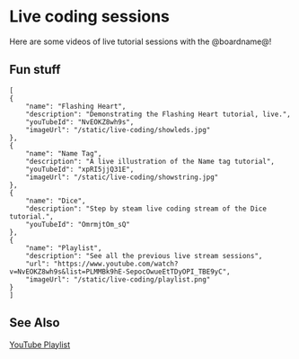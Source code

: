 # Live coding sessions

Here are some videos of live tutorial sessions with the @boardname@!

## Fun stuff

```codecard
[
{
    "name": "Flashing Heart",
    "description": "Demonstrating the Flashing Heart tutorial, live.",
    "youTubeId": "NvEOKZ8wh9s",
    "imageUrl": "/static/live-coding/showleds.jpg"
},
{
    "name": "Name Tag",
    "description": "A live illustration of the Name tag tutorial",
    "youTubeId": "xpRI5jjQ31E",
    "imageUrl": "/static/live-coding/showstring.jpg"
},
{
    "name": "Dice",
    "description": "Step by steam live coding stream of the Dice tutorial.",
    "youTubeId": "OmrmjtOm_sQ"
},
{
    "name": "Playlist",
    "description": "See all the previous live stream sessions",
    "url": "https://www.youtube.com/watch?v=NvEOKZ8wh9s&list=PLMMBk9hE-SepocOwueEtTDyOPI_TBE9yC",
    "imageUrl": "/static/live-coding/playlist.png"
}
]
```

## See Also

[YouTube Playlist](https://www.youtube.com/watch?v=NvEOKZ8wh9s&list=PLMMBk9hE-SepocOwueEtTDyOPI_TBE9yC)
